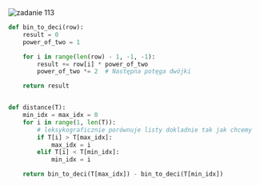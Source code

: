 <picture>
  <source srcset="../../srt/zbior_zadan/113.png" media="(prefers-color-scheme: light)">
  <source srcset="../../srt/zbior_zadan/black_113.png" media="(prefers-color-scheme: dark)">
  <img src="../../srt/zbior_zadan/black_113.png" alt="zadanie 113">
</picture>

```python
def bin_to_deci(row):
    result = 0
    power_of_two = 1

    for i in range(len(row) - 1, -1, -1):
        result += row[i] * power_of_two
        power_of_two *= 2  # Następna potęga dwójki

    return result


def distance(T):
    min_idx = max_idx = 0
    for i in range(1, len(T)):
        # leksykograficznie porównuje listy dokladnie tak jak chcemy
        if T[i] > T[max_idx]:
            max_idx = i
        elif T[i] < T[min_idx]:
            min_idx = i

    return bin_to_deci(T[max_idx]) - bin_to_deci(T[min_idx])

```


